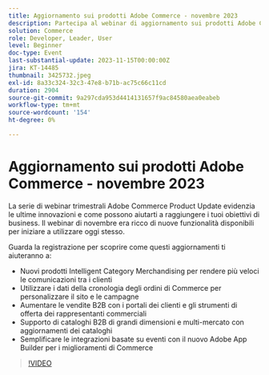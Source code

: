 ```yaml
---
title: Aggiornamento sui prodotti Adobe Commerce - novembre 2023
description: Partecipa al webinar di aggiornamento sui prodotti Adobe Commerce per scoprire come stiamo trasformando la piattaforma con molte funzionalità nuove ed entusiasmanti! Verranno presentate le ultime innovazioni di Commerce e verrà illustrato come queste consentono di incrementare le vendite, semplificare lo sviluppo e migliorare le prestazioni.
solution: Commerce
role: Developer, Leader, User
level: Beginner
doc-type: Event
last-substantial-update: 2023-11-15T00:00:00Z
jira: KT-14485
thumbnail: 3425732.jpeg
exl-id: 8a33c324-32c3-47e8-b71b-ac75c66c11cd
duration: 2904
source-git-commit: 9a297cda953d4414131657f9ac84580aea0eabeb
workflow-type: tm+mt
source-wordcount: '154'
ht-degree: 0%

---
```


# Aggiornamento sui prodotti Adobe Commerce - novembre 2023

La serie di webinar trimestrali Adobe Commerce Product Update evidenzia le ultime innovazioni e come possono aiutarti a raggiungere i tuoi obiettivi di business. Il webinar di novembre era ricco di nuove funzionalità disponibili per iniziare a utilizzare oggi stesso.

Guarda la registrazione per scoprire come questi aggiornamenti ti aiuteranno a:

* Nuovi prodotti Intelligent Category Merchandising per rendere più veloci le comunicazioni tra i clienti
* Utilizzare i dati della cronologia degli ordini di Commerce per personalizzare il sito e le campagne
* Aumentare le vendite B2B con i portali dei clienti e gli strumenti di offerta dei rappresentanti commerciali
* Supporto di cataloghi B2B di grandi dimensioni e multi-mercato con aggiornamenti dei cataloghi
* Semplificare le integrazioni basate su eventi con il nuovo Adobe App Builder per i miglioramenti di Commerce

>[!VIDEO](https://video.tv.adobe.com/v/3425732/?learn=on)
